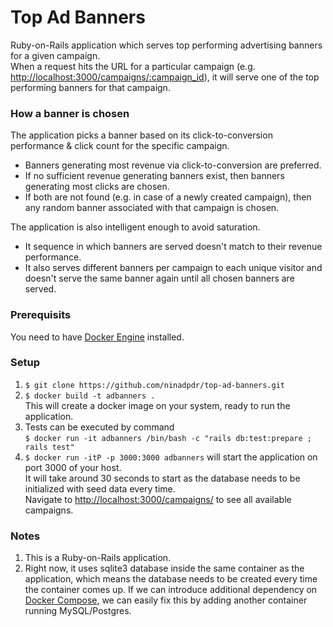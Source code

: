 # Top Ad Banners
Ruby-on-Rails application which serves top performing advertising
banners for a given campaign.  
When a request hits the URL for a particular campaign
(e.g. <http://localhost:3000/campaigns/:campaign_id>), it will serve
one of the top performing banners for that campaign.

### How a banner is chosen
The application picks a banner based on its click-to-conversion
performance & click count for the specific campaign.
 * Banners generating most revenue via click-to-conversion are
   preferred. 
 * If no sufficient revenue generating banners exist, then banners
   generating most clicks are chosen.
 * If both are not found (e.g. in case of a newly created campaign),
   then any random banner associated with that campaign is chosen.

The application is also intelligent enough to avoid saturation.
 * It sequence in which banners are served doesn't match to their
   revenue performance.
 * It also serves different banners per campaign to each unique
   visitor and doesn't serve the same banner again until all
   chosen banners are served.

### Prerequisits
You need to have [Docker Engine](https://docs.docker.com/engine/)
installed.

### Setup
 1. `$ git clone https://github.com/ninadpdr/top-ad-banners.git`
 2. `$ docker build -t adbanners .`  
    This will create a docker image on your system, ready to run the
    application.
 3. Tests can be executed by command  
    `$ docker run -it adbanners /bin/bash -c "rails db:test:prepare ; rails test"`
 4. `$ docker run -itP -p 3000:3000 adbanners` will start the
    application on port 3000 of your host.  
    It will take around 30 seconds to start as the database needs to be
    initialized with seed data every time.  
    Navigate to <http://localhost:3000/campaigns/> to see all available
    campaigns.

### Notes
 1. This is a Ruby-on-Rails application.
 2. Right now, it uses sqlite3 database inside the same container as the
    application, which means the database needs to be created
    every time the container comes up. If we can introduce additional
    dependency on [Docker Compose](https://docs.docker.com/compose/overview/),
    we can easily fix this by adding another container running
    MySQL/Postgres.

